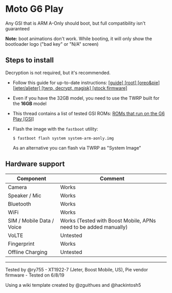 # Moto G6 Play

Any GSI that is ARM A-Only should boot, but full compatibility isn't guaranteed  

**Note:** boot animations don't work. While booting, it will only show the bootloader logo ("bad key" or "N/A" screen)

## Steps to install

Decryption is not required, but it's recommended.  
* Follow this guide for up-to-date instructions: [[guide] [root] [oreo&pie] [jeter/aljeter] [twrp, decrypt, magisk] [stock firmware]](https://forum.xda-developers.com/g6-play/how-to/guide-t3929928)
* Even if you have the 32GB model, you need to use the TWRP built for the **16GB** model
* This thread contains a list of tested GSI ROMs: [ROMs that run on the G6 Play [GSI]](https://forum.xda-developers.com/g6-play/development/roms-run-g6-play-gsi-t3904067)
* Flash the image with the `fastboot` utility:
    ```
    $ fastboot flash system system-arm-aonly.img
    ```

    As an alternative you can flash via TWRP as "System Image"

## Hardware support

| Component                 |      Comment                                                    |
|---------------------------|-----------------------------------------------------------------|
| Camera                    | Works                                                           |
| Speaker / Mic             | Works                                                           |
| Bluetooth                 | Works                                                           |
| WiFi                      | Works                                                           |
| SIM / Mobile Data / Voice | Works (Tested with Boost Mobile, APNs need to be added manually)|
| VoLTE                     | Untested                                                        |
| Fingerprint               | Works                                                           |
| Offline Charging          | Untested                                                        |
---

Tested by @ry755 - XT1922-7 (Jeter, Boost Mobile, US), Pie vendor firmware - Tested on 6/8/19

Using a wiki template created by @zguithues and @hackintosh5